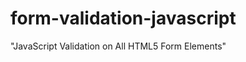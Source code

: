 form-validation-javascript
==========================

"JavaScript Validation on All HTML5 Form   Elements"